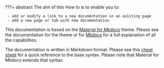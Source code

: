 ???+ abstract
    The aim of this How to is to enable you to:

     - add or modify a link to a new documentation in an existing page
     - add a new page or tab with new documentation

This documentation is based on the [Material for Mkdocs](https://squidfunk.github.io/mkdocs-material/) theme. Please see the documentation for the theme or for [Mkdocs](https://www.mkdocs.org/) for a full explanation of all the capabilities.

The documentation is written in Markdown format. Please see this [cheat sheet](https://www.markdownguide.org/cheat-sheet/) for a quick reference to the base syntax. Please note that Material for Mkdocs extends that syntax.